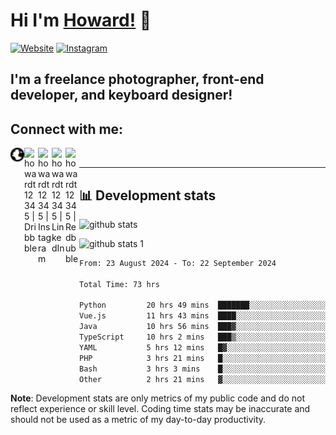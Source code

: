 # Hi I'm [Howard!][website] 👋

[![Website](https://img.shields.io/website?label=howardt12345.com&style=for-the-badge&url=https%3A%2F%2Fhowardt12345.com)](https://howardt12345.com)
[![Instagram](https://img.shields.io/badge/instagram-%23E4405F.svg?&style=for-the-badge&logo=instagram&logoColor=white)](https://instagram.com/howardt12345)

I'm a freelance photographer, front-end developer, and keyboard designer!
---

## Connect with me:

[<img align="left" alt="howardt12345.com" width="22px" src="https://raw.githubusercontent.com/iconic/open-iconic/master/svg/globe.svg" />][website]
[<img align="left" alt="howardt12345 | Dribbble" width="22px" src="https://cdn.jsdelivr.net/npm/simple-icons@v3/icons/dribbble.svg" />][dribbble]
[<img align="left" alt="howardt12345 | Instagram" width="22px" src="https://cdn.jsdelivr.net/npm/simple-icons@v3/icons/instagram.svg" />][instagram]
[<img align="left" alt="howardt12345 | LinkedIn" width="22px" src="https://cdn.jsdelivr.net/npm/simple-icons@v3/icons/linkedin.svg" />][linkedin]
[<img align="left" alt="howardt12345 | Redbubble" width="22px" src="https://cdn.jsdelivr.net/npm/simple-icons@v3/icons/redbubble.svg" />][redbubble]

<br />

---

## 📊 Development stats

![github stats](https://github-readme-stats.vercel.app/api?username=howardt12345&show_icons=true&hide_border=true&theme=dark&hide=contribs,issues)

![github stats 1](https://github-readme-stats.vercel.app/api/top-langs?username=howardt12345&langs_count=8&show_icons=true&hide_border=true&theme=dark&layout=compact)

<!--START_SECTION:waka-->

```txt
From: 23 August 2024 - To: 22 September 2024

Total Time: 73 hrs

Python         20 hrs 49 mins  ███████░░░░░░░░░░░░░░░░░░   27.64 %
Vue.js         11 hrs 43 mins  ████░░░░░░░░░░░░░░░░░░░░░   15.56 %
Java           10 hrs 56 mins  ███▓░░░░░░░░░░░░░░░░░░░░░   14.53 %
TypeScript     10 hrs 2 mins   ███▒░░░░░░░░░░░░░░░░░░░░░   13.33 %
YAML           5 hrs 12 mins   █▓░░░░░░░░░░░░░░░░░░░░░░░   06.90 %
PHP            3 hrs 21 mins   █░░░░░░░░░░░░░░░░░░░░░░░░   04.46 %
Bash           3 hrs 3 mins    █░░░░░░░░░░░░░░░░░░░░░░░░   04.05 %
Other          2 hrs 21 mins   ▓░░░░░░░░░░░░░░░░░░░░░░░░   03.13 %
```

<!--END_SECTION:waka-->

**Note**: Development stats are only metrics of my public code and do not reflect experience or skill level. Coding time stats may be inaccurate and should not be used as a metric of my day-to-day productivity.

[website]: https://howardt12345.com
[dribbble]: https://dribbble.com/howardt12345
[instagram]: https://instagram.com/howardt12345
[linkedin]: https://linkedin.com/in/howardt12345
[redbubble]: https://www.redbubble.com/people/howardt12345/
